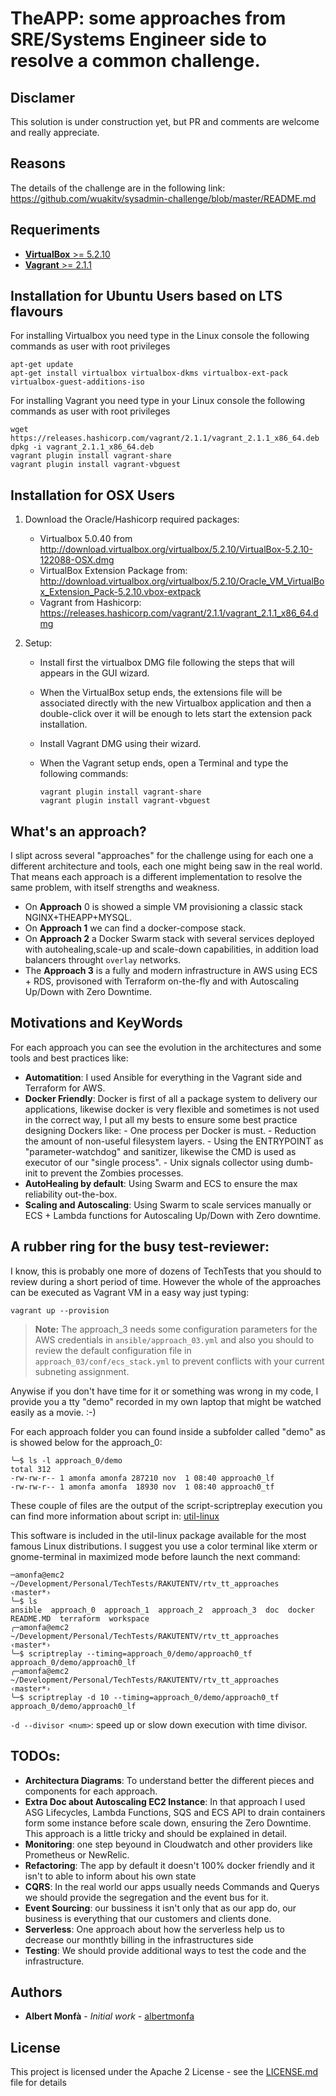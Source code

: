 # TheAPP: some approaches from SRE/Systems Engineer  side to resolve a common challenge.

## Disclamer
This solution is under construction yet, but PR and comments are
welcome and really appreciate.

## Reasons
The details of the challenge are in the following link:
https://github.com/wuakitv/sysadmin-challenge/blob/master/README.md

## Requeriments
* [**VirtualBox** >= 5.2.10](https://www.virtualbox.org/)
* [**Vagrant** >= 2.1.1](https://www.vagrantup.com/)

## Installation for Ubuntu Users based on LTS flavours
For installing Virtualbox you need type in the Linux console the following commands as user with root privileges
```
apt-get update
apt-get install virtualbox virtualbox-dkms virtualbox-ext-pack virtualbox-guest-additions-iso
```

For installing Vagrant you need type in your Linux console the following commands as user with root privileges
```
wget https://releases.hashicorp.com/vagrant/2.1.1/vagrant_2.1.1_x86_64.deb
dpkg -i vagrant_2.1.1_x86_64.deb
vagrant plugin install vagrant-share
vagrant plugin install vagrant-vbguest
```

## Installation for OSX Users
1. Download the Oracle/Hashicorp required packages:

    - Virtualbox 5.0.40 from http://download.virtualbox.org/virtualbox/5.2.10/VirtualBox-5.2.10-122088-OSX.dmg
    - VirtualBox Extension Package from: http://download.virtualbox.org/virtualbox/5.2.10/Oracle_VM_VirtualBox_Extension_Pack-5.2.10.vbox-extpack
    - Vagrant from Hashicorp: https://releases.hashicorp.com/vagrant/2.1.1/vagrant_2.1.1_x86_64.dmg

2. Setup:

    - Install first the virtualbox DMG file following the steps that will appears in the GUI wizard.
    - When the VirtualBox setup ends, the extensions file will be associated directly with the new Virtualbox application and then a double-click over it will be enough to lets start the extension pack installation.
    - Install Vagrant DMG using their wizard.
    - When the Vagrant setup ends, open a Terminal and type the following commands:

          vagrant plugin install vagrant-share
          vagrant plugin install vagrant-vbguest

## What's an approach?
I slipt across  several "approaches" for the challenge using for each one
a different architecture and tools, each one might being saw in the
real world. That means each approach is a different implementation
to resolve the same problem, with itself strengths and weakness.

  * On **Approach** 0 is showed a simple VM provisioning a classic
  stack NGINX+THEAPP+MYSQL.
  * On **Approach 1** we can find a docker-compose stack.
  * On **Approach 2** a Docker Swarm stack with several services deployed with
  autohealing,scale-up and scale-down capabilities, in addition load balancers throught
   `overlay` networks.
  * The **Approach 3** is a fully and modern infrastructure in AWS using ECS + RDS,
  provisoned with Terraform on-the-fly and with Autoscaling Up/Down with Zero
    Downtime.


## Motivations and KeyWords
For each approach you can see the evolution in the architectures and some tools and best practices
like:

* **Automatition**: I used Ansible for everything in the Vagrant side and Terraform for AWS.
* **Docker Friendly**: Docker is first of all a package system to delivery our applications,
  likewise docker is very flexible and sometimes is not used in the correct way, I put all my bests
  to ensure some best practice designing Dockers like:
      - One process per Docker is must.
      - Reduction the amount of non-useful filesystem layers.
      - Using the ENTRYPOINT as "parameter-watchdog" and sanitizer,
      likewise the CMD is used as executor of our "single process".
      - Unix signals collector using dumb-init to prevent the Zombies processes.
* **AutoHealing by default**: Using Swarm and ECS to ensure the max reliability out-the-box.
* **Scaling and Autoscaling**: Using Swarm to scale services manually or ECS + Lambda
    functions for Autoscaling Up/Down with Zero downtime.

## A rubber ring for the busy test-reviewer:
I know, this is probably one more of dozens of TechTests that you should to review
during a short period of time. However the whole of the approaches can be executed as
Vagrant VM in a easy way just typing:
```
vagrant up --provision
```
>**Note:** The approach_3 needs some configuration parameters for the AWS
credentials in `ansible/approach_03.yml` and also you should to review the
default configuration file in `approach_03/conf/ecs_stack.yml` to prevent
conflicts with your current subneting assignment.

Anywise if you don't have time for it or something was wrong in my code,
I provide you a tty "demo" recorded in my own laptop that might be watched
easily as a movie. :-)

For each approach folder you can found inside a subfolder called "demo"
as is showed below for the approach_0:

  ```
  ╰─$ ls -l approach_0/demo
total 312
-rw-rw-r-- 1 amonfa amonfa 287210 nov  1 08:40 approach0_lf
-rw-rw-r-- 1 amonfa amonfa  18930 nov  1 08:40 approach0_tf

  ```
These couple of files are the output of the script-scriptreplay execution
you can find more information about script in: [util-linux](https://github.com/karelzak/util-linux/tree/master/term-utils)

This software is included in the util-linux package available for the most famous
Linux distributions. I suggest you use a color terminal like xterm or gnome-terminal
in maximized mode before launch the next command:
```
─amonfa@emc2 ~/Development/Personal/TechTests/RAKUTENTV/rtv_tt_approaches  ‹master*›
╰─$ ls
ansible  approach_0  approach_1  approach_2  approach_3  doc  docker  README.MD  terraform  workspace
╭─amonfa@emc2 ~/Development/Personal/TechTests/RAKUTENTV/rtv_tt_approaches  ‹master*›
╰─$ scriptreplay --timing=approach_0/demo/approach0_tf approach_0/demo/approach0_lf
╭─amonfa@emc2 ~/Development/Personal/TechTests/RAKUTENTV/rtv_tt_approaches  ‹master*›
╰─$ scriptreplay -d 10 --timing=approach_0/demo/approach0_tf approach_0/demo/approach0_lf
```

`-d --divisor <num>`: speed up or slow down execution with time divisor.


## TODOs:
* **Architectura Diagrams**: To understand better the different pieces and components for each approach.
* **Extra Doc about Autoscaling EC2 Instance**: In that approach I used ASG Lifecycles, Lambda Functions,
   SQS and ECS API to drain containers form some instance before scale down,
   ensuring the Zero Downtime. This approach is a little tricky and should be explained in detail.
* **Monitoring**: one step beyound in Cloudwatch and other providers like
  Prometheus or NewRelic.
* **Refactoring**: The app by default it doesn't 100% docker friendly and it isn't
  to able to inform about his own state
* **CQRS**: In the real world our apps usually needs Commands and Querys we should
  provide the segregation and the event bus for it.
* **Event Sourcing**: our bussiness it isn't only that as our app do, our business
   is everything that our customers and clients done.
* **Serverless**: One approach about how the serverless help us to decrease our
  monthtly billing in the infrastructures side
* **Testing**: We should provide additional ways to test the code and the infrastructure.

## Authors
* **Albert Monfà** - *Initial work* - [albertmonfa](https://es.linkedin.com/in/albertmonfa)


## License
This project is licensed under the Apache 2 License - see the [LICENSE.md](LICENSE.md) file for details
